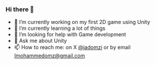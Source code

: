 ### Hi there 👋


- 🔭 I’m currently working on my first 2D game using Unity
- 🌱 I’m currently learning a lot of things
- 🤔 I’m looking for help with Game development
- 💬 Ask me about Unity
- 📫 How to reach me: on X <a href="https://twitter.com/iamdomzi">@iadomzi</a> or by email <a href="Mailto:Imohammedomz@gmail.com"> Imohammedomz@gmail.com</a>
